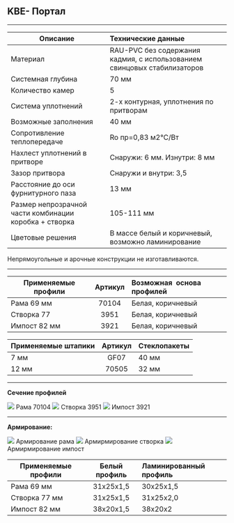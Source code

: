 ## **KBE- Портал**

* * *

 | Описание  |  Технические данные |
|----------------|:----------|
|  Материал | RAU-PVC без содержания кадмия, с использованием свинцовых стабилизаторов | 
|  Системная глубина | 70 мм | 
|  Количество камер | 5 | 
|  Система уплотнений | 2-х контурная, уплотнения по притворам | 
|  Возможные заполнения | 40 мм | 
| Сопротивление теплопередаче | Ro пр=0,83 м2°С/Вт |
|  Нахлест уплотнений в притворе | Снаружи: 6 мм. Изнутри: 8 мм | 
|  Зазор притвора | Снаружи и внутри: 3,5 | 
|  Расстояние до оси фурнитурного паза | 13 мм | 
|  Размер непрозрачной части комбинации коробка + створка | 105-111 мм | 
| Цветовые решения |  В массе белый и коричневый, возможно ламинирование | 

Непрямоугольные и арочные конструкции не изготавливаются.

* * *

| Применяемые профили | Артикул | Возможная  основа профилей |
|----------------|:---------:|:----------|
| Рама 69 мм | 70104 |  Белая, коричневый |
| Створка 77 | 3951 |  Белая, коричневый |
| Импост 82 мм | 3921 |  Белая, коричневый |

  | Применяемые штапики | Артикул | Стеклопакеты |
|----------------|:---------:|:----------|
| 7 мм | GF07  |  40 мм |
| 12 мм | 70505  |  32 мм |

* * *

**Сечение профилей**

![](https://raw.githubusercontent.com/blackmixer/help_os/master/portal/media/image1.png)
Рама 70104
![](https://raw.githubusercontent.com/blackmixer/help_os/master/portal/media/image2.png)
 Створка 3951
![](https://raw.githubusercontent.com/blackmixer/help_os/master/portal/media/image3.png)
Импост 3921

* * * 

**Армирование:**

![](https://raw.githubusercontent.com/blackmixer/help_os/master/portal/media/image4.png)
Армирование рама
![](https://raw.githubusercontent.com/blackmixer/help_os/master/portal/media/image5.png)
Армирмирование створка
![](https://raw.githubusercontent.com/blackmixer/help_os/master/portal/media/image6.png)
Армирмирование импост

| Применяемые профили | Белый профиль | Ламинированный профиль|
|----------------|:---------:|:----------|
| Рама 69 мм | 31х25х1,5  | 30х25х1,5 |
| Створка 77 мм  | 31х25х1,5 | 31х25х2,0 |
| Импост 82 мм | 38x20x1,5 | 38х20х2 |
